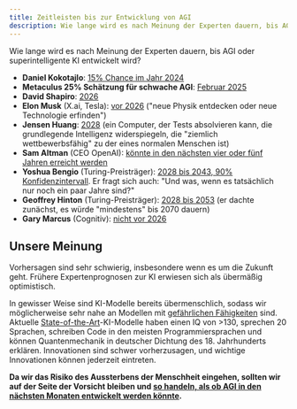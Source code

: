 ```yaml
---
title: Zeitleisten bis zur Entwicklung von AGI
description: Wie lange wird es nach Meinung der Experten dauern, bis AGI oder superintelligente KI entwickelt wird?
---
```


Wie lange wird es nach Meinung der Experten dauern, bis AGI oder superintelligente KI entwickelt wird?

- **Daniel Kokotajlo**: [15% Chance im Jahr 2024](https://www.lesswrong.com/posts/cxuzALcmucCndYv4a/?commentId=LKThjEJ6W8eQEJiXG)
- **Metaculus 25% Schätzung für schwache AGI**: [Februar 2025](https://www.metaculus.com/questions/3479/date-weakly-general-ai-is-publicly-known/)
- **David Shapiro**: [2026](https://www.youtube.com/watch?v=YXQ6OKSvzfc)
- **Elon Musk** (X.ai, Tesla): [vor 2026](https://www.theverge.com/2023/11/29/23980877/new-york-times-dealbook-summit-elon-musk-bob-iger-david-zaslav) ("neue Physik entdecken oder neue Technologie erfinden")
- **Jensen Huang**: [2028](https://www.businessinsider.com/nvidia-ceo-jensen-huang-agi-ai-five-years-2023-11?international=true&r=US&IR=T) (ein Computer, der Tests absolvieren kann, die grundlegende Intelligenz widerspiegeln, die "ziemlich wettbewerbsfähig" zu der eines normalen Menschen ist)
- **Sam Altman** (CEO OpenAI): [könnte in den nächsten vier oder fünf Jahren erreicht werden](https://time.com/6342827/ceo-of-the-year-2023-sam-altman/)
- **Yoshua Bengio** (Turing-Preisträger): [2028 bis 2043, 90% Konfidenzintervall](https://yoshuabengio.org/2023/08/12/personal-and-psychological-dimensions-of-ai-researchers-confronting-ai-catastrophic-risks/). Er fragt sich auch: "Und was, wenn es tatsächlich nur noch ein paar Jahre sind?"
- **Geoffrey Hinton** (Turing-Preisträger): [2028 bis 2053](https://twitter.com/geoffreyhinton/status/1653687894534504451?lang=en) (er dachte zunächst, es würde "mindestens" bis 2070 dauern)
- **Gary Marcus** (Cognitiv): [nicht vor 2026](https://twitter.com/GaryMarcus/status/1730003151971840419)

## Unsere Meinung

Vorhersagen sind sehr schwierig, insbesondere wenn es um die Zukunft geht.
Frühere Expertenprognosen zur KI erwiesen sich als übermäßig optimistisch.

In gewisser Weise sind KI-Modelle bereits übermenschlich, sodass wir möglicherweise sehr nahe an Modellen mit [gefährlichen Fähigkeiten](/dangerous-capabilities) sind.
Aktuelle [State-of-the-Art](/sota)-KI-Modelle haben einen IQ von >130, sprechen 20 Sprachen, schreiben Code in den meisten Programmiersprachen und können Quantenmechanik in deutscher Dichtung des 18. Jahrhunderts erklären.
Innovationen sind schwer vorherzusagen, und wichtige Innovationen können jederzeit eintreten.

**Da wir das Risiko des Aussterbens der Menschheit eingehen, sollten wir auf der Seite der Vorsicht bleiben und [so handeln, als ob AGI in den nächsten Monaten entwickelt werden könnte](/urgency).**